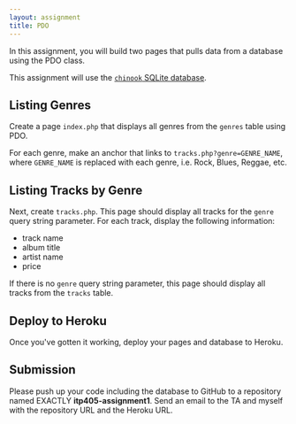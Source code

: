 ```yaml
---
layout: assignment
title: PDO
---
```


In this assignment, you will build two pages that pulls data from a database using the PDO class.

This assignment will use the [`chinook` SQLite database](http://www.sqlitetutorial.net/sqlite-sample-database/).

## Listing Genres

Create a page `index.php` that displays all genres from the `genres` table using PDO.

For each genre, make an anchor that links to `tracks.php?genre=GENRE_NAME`, where `GENRE_NAME` is replaced with each genre, i.e. Rock, Blues, Reggae, etc.

## Listing Tracks by Genre

Next, create `tracks.php`. This page should display all tracks for the `genre` query string parameter. For each track, display the following information:

* track name
* album title
* artist name
* price

If there is no `genre` query string parameter, this page should display all tracks from the `tracks` table.

## Deploy to Heroku

Once you've gotten it working, deploy your pages and database to Heroku.

## Submission

Please push up your code including the database to GitHub to a repository named EXACTLY __itp405-assignment1__. Send an email to the TA and myself with the repository URL and the Heroku URL.
